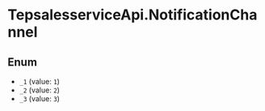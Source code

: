 # TepsalesserviceApi.NotificationChannel

## Enum

* `_1` (value: `1`)
* `_2` (value: `2`)
* `_3` (value: `3`)

